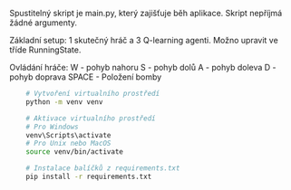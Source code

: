 Spustitelný skript je main.py, který zajišťuje běh aplikace.
Skript nepříjmá žádné argumenty.

Základní setup: 1 skutečný hráč a 3 Q-learning agenti. Možno upravit ve tříde RunningState.

Ovládání hráče: W - pohyb nahoru
                S - pohyb dolů
                A - pohyb doleva
                D - pohyb doprava
                SPACE - Položení bomby

```bash
    # Vytvoření virtualního prostředí
    python -m venv venv

    # Aktivace virtualního prostředí
    # Pro Windows
    venv\Scripts\activate
    # Pro Unix nebo MacOS
    source venv/bin/activate

    # Instalace balíčků z requirements.txt
    pip install -r requirements.txt
```